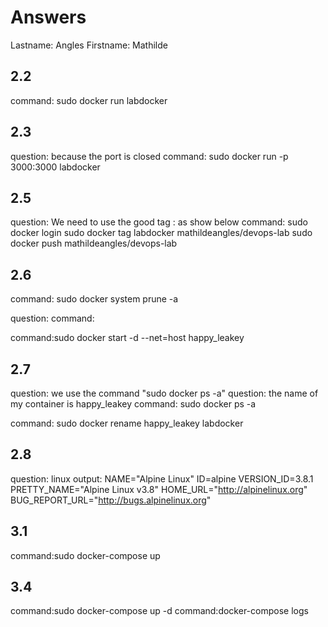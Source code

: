 # Answers

Lastname: Angles
Firstname: Mathilde

## 2.2
command: sudo docker run labdocker

## 2.3
question: because the port is closed
command:  sudo docker run -p 3000:3000 labdocker

## 2.5
question: We need to use the good tag : as show below 
command: sudo docker login
sudo docker tag labdocker mathildeangles/devops-lab
sudo docker push mathildeangles/devops-lab

## 2.6
command: sudo docker system prune -a

question:
command:

command:sudo docker start -d --net=host happy_leakey

## 2.7
question: we use the command "sudo docker ps -a"
question: the name of my container is happy_leakey
command: sudo docker ps -a

command: sudo docker rename happy_leakey labdocker

## 2.8
question: linux
output:
NAME="Alpine Linux"
ID=alpine
VERSION_ID=3.8.1
PRETTY_NAME="Alpine Linux v3.8"
HOME_URL="http://alpinelinux.org"
BUG_REPORT_URL="http://bugs.alpinelinux.org"

## 3.1
command:sudo docker-compose up

## 3.4
command:sudo docker-compose up -d
command:docker-compose logs
